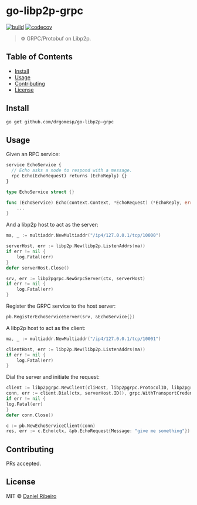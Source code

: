 # go-libp2p-grpc

[![build](https://github.com/drgomesp/go-libp2p-grpc/actions/workflows/go-test.yml/badge.svg?style=squared)](https://github.com/drgomesp/go-libp2p-grpc/actions)
[![codecov](https://codecov.io/gh/drgomesp/go-libp2p-grpc/branch/main/graph/badge.svg?token=BRMFJRJV2X)](https://codecov.io/gh/drgomesp/go-libp2p-grpc)

> ⚙ GRPC/Protobuf on Libp2p.

## Table of Contents

- [Install](#install)
- [Usage](#usage)
- [Contributing](#contributing)
- [License](#license)

## Install

```bash
go get github.com/drgomesp/go-libp2p-grpc
```

## Usage

Given an RPC service:

```proto
service EchoService {
  // Echo asks a node to respond with a message.
  rpc Echo(EchoRequest) returns (EchoReply) {}
}
```

```go
type EchoService struct {}

func (EchoService) Echo(context.Context, *EchoRequest) (*EchoReply, error) {
	...
}
```

And a libp2p host to act as the server:

```go
ma, _ := multiaddr.NewMultiaddr("/ip4/127.0.0.1/tcp/10000")

serverHost, err := libp2p.New(libp2p.ListenAddrs(ma))
if err != nil {
    log.Fatal(err)
}
defer serverHost.Close()

srv, err := libp2pgrpc.NewGrpcServer(ctx, serverHost)
if err != nil {
    log.Fatal(err)
}
```

Register the GRPC service to the host server:
```go
pb.RegisterEchoServiceServer(srv, &EchoService{})
```

A libp2p host to act as the client:
```go
ma, _ := multiaddr.NewMultiaddr("/ip4/127.0.0.1/tcp/10001")

clientHost, err := libp2p.New(libp2p.ListenAddrs(ma))
if err != nil {
    log.Fatal(err)
}
```

Dial the server and initiate the request:

```go
client := libp2pgrpc.NewClient(cliHost, libp2pgrpc.ProtocolID, libp2pgrpc.WithServer(srv))
conn, err := client.Dial(ctx, serverHost.ID(), grpc.WithTransportCredentials(insecure.NewCredentials()))
if err != nil {
log.Fatal(err)
}
defer conn.Close()

c := pb.NewEchoServiceClient(conn)
res, err := c.Echo(ctx, &pb.EchoRequest{Message: "give me something"})
```

## Contributing

PRs accepted.

## License

MIT © [Daniel Ribeiro](https://github.com/drgomesp)